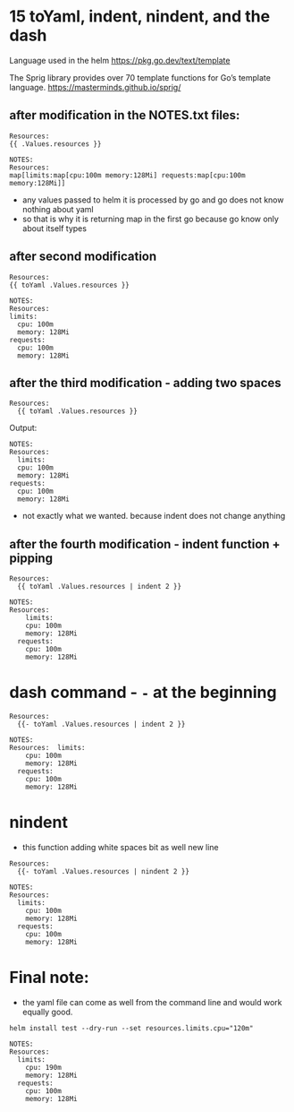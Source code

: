 # 15 toYaml, indent, nindent, and the dash

Language used in the helm
https://pkg.go.dev/text/template

The Sprig library provides over 70 template functions for Go’s template language.
https://masterminds.github.io/sprig/



## after modification in the NOTES.txt files:

```
Resources:
{{ .Values.resources }}
```

```
NOTES:
Resources:
map[limits:map[cpu:100m memory:128Mi] requests:map[cpu:100m memory:128Mi]]
```

- any values passed to helm it is processed by go and go does not know nothing about yaml
- so that is why it is returning map in the first go because go know only about itself types


## after second modification

```
Resources:
{{ toYaml .Values.resources }}
```

```
NOTES:
Resources:
limits:
  cpu: 100m
  memory: 128Mi
requests:
  cpu: 100m
  memory: 128Mi

```

## after the third modification - adding two spaces 
```
Resources:
  {{ toYaml .Values.resources }}
```
Output:
```
NOTES:
Resources:
  limits:
  cpu: 100m
  memory: 128Mi
requests:
  cpu: 100m
  memory: 128Mi

```
- not exactly what we wanted. because indent does not change anything


## after the fourth modification - indent function + pipping

```
Resources:
  {{ toYaml .Values.resources | indent 2 }}
```

```
NOTES:
Resources:
    limits:
    cpu: 100m
    memory: 128Mi
  requests:
    cpu: 100m
    memory: 128Mi
```

# dash command - `-` at the beginning

```
Resources:
  {{- toYaml .Values.resources | indent 2 }}
```

```
NOTES:
Resources:  limits:
    cpu: 100m
    memory: 128Mi
  requests:
    cpu: 100m
    memory: 128Mi
```

# nindent

- this function adding white spaces bit as well new line
```
Resources:
  {{- toYaml .Values.resources | nindent 2 }}
```

```
NOTES:
Resources:
  limits:
    cpu: 100m
    memory: 128Mi
  requests:
    cpu: 100m
    memory: 128Mi

```

# Final note:
- the yaml file can come as well from the command line and would work equally good.


`helm install test --dry-run --set resources.limits.cpu="120m"`

```
NOTES:
Resources:
  limits:
    cpu: 190m
    memory: 128Mi
  requests:
    cpu: 100m
    memory: 128Mi
```


